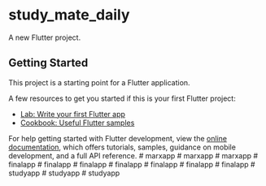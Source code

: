 # study_mate_daily

A new Flutter project.

## Getting Started

This project is a starting point for a Flutter application.

A few resources to get you started if this is your first Flutter project:

- [Lab: Write your first Flutter app](https://docs.flutter.dev/get-started/codelab)
- [Cookbook: Useful Flutter samples](https://docs.flutter.dev/cookbook)

For help getting started with Flutter development, view the
[online documentation](https://docs.flutter.dev/), which offers tutorials,
samples, guidance on mobile development, and a full API reference.
#   m a r x a p p  
 #   m a r x a p p  
 #   m a r x a p p  
 #   f i n a l a p p  
 #   f i n a l a p p  
 #   f i n a l a p p  
 #   f i n a l a p p  
 #   f i n a l a p p  
 #   f i n a l a p p  
 #   f i n a l a p p  
 #   s t u d y a p p  
 #   s t u d y a p p  
 #   s t u d y a p p  
 